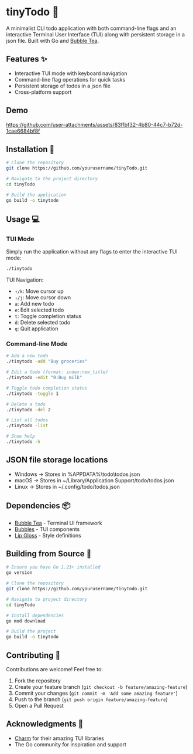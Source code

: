 # tinyTodo 📝

A minimalist CLI todo application with both command-line flags and an interactive Terminal User Interface (TUI) along with persistent storage in a json file. Built with Go and [Bubble Tea](https://github.com/charmbracelet/bubbletea).

## Features ✨

- Interactive TUI mode with keyboard navigation
- Command-line flag operations for quick tasks
- Persistent storage of todos in a json file
- Cross-platform support

## Demo

https://github.com/user-attachments/assets/83ffbf32-4b80-44c7-b72d-1cae6684bf8f

## Installation 🚀

```bash
# Clone the repository
git clone https://github.com/yourusername/tinyTodo.git

# Navigate to the project directory
cd tinyTodo

# Build the application
go build -o tinytodo
```

## Usage 💻

### TUI Mode

Simply run the application without any flags to enter the interactive TUI mode:

```bash
./tinytodo
```

TUI Navigation:
- `↑/k`: Move cursor up
- `↓/j`: Move cursor down
- `a`: Add new todo
- `e`: Edit selected todo
- `t`: Toggle completion status
- `d`: Delete selected todo
- `q`: Quit application

### Command-line Mode

```bash
# Add a new todo
./tinytodo -add "Buy groceries"

# Edit a todo (format: index:new_title)
./tinytodo -edit "0:Buy milk"

# Toggle todo completion status
./tinytodo -toggle 1

# Delete a todo
./tinytodo -del 2

# List all todos
./tinytodo -list

# Show help
./tinytodo -h
```

## JSON file storage locations 

- Windows → Stores in %APPDATA%\todo\todos.json
- macOS → Stores in ~/Library/Application Support/todo/todos.json
- Linux → Stores in ~/.config/todo/todos.json

## Dependencies 📦

- [Bubble Tea](https://github.com/charmbracelet/bubbletea) - Terminal UI framework
- [Bubbles](https://github.com/charmbracelet/bubbles) - TUI components
- [Lip Gloss](https://github.com/charmbracelet/lipgloss) - Style definitions

## Building from Source 🔨

```bash
# Ensure you have Go 1.23+ installed
go version

# Clone the repository
git clone https://github.com/yourusername/tinyTodo.git

# Navigate to project directory
cd tinyTodo

# Install dependencies
go mod download

# Build the project
go build -o tinytodo
```

## Contributing 🤝

Contributions are welcome! Feel free to:
1. Fork the repository
2. Create your feature branch (`git checkout -b feature/amazing-feature`)
3. Commit your changes (`git commit -m 'Add some amazing feature'`)
4. Push to the branch (`git push origin feature/amazing-feature`)
5. Open a Pull Request

## Acknowledgments 🙏

- [Charm](https://charm.sh) for their amazing TUI libraries
- The Go community for inspiration and support

